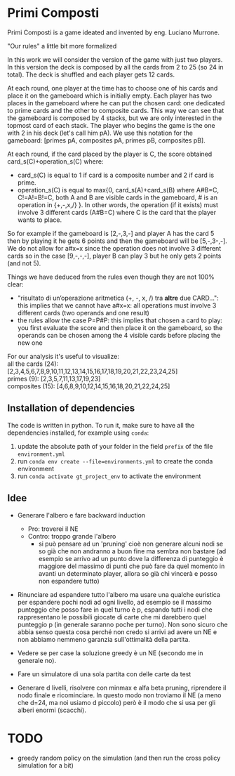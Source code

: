 # Primi Composti

Primi Composti is a game ideated and invented by eng. Luciano Murrone. 

"Our rules" a little bit more formalized

In this work we will consider the version of the game with just two players. In this version the deck is composed by all the cards from 2 to 25 (so 24 in total). The deck is shuffled and each player gets 12 cards.

At each round, one player at the time has to choose one of his cards and place it on the gameboard which is initially empty. Each player has two places in the gameboard where he can put the chosen card: one dedicated to prime cards and the other to composite cards. This way we can see that the gameboard is composed by 4 stacks, but we are only interested in the topmost card of each stack. The player who begins the game is the one with 2 in his deck (let's call him pA). We use this notation for the gameboard: [primes pA, composites pA, primes pB, composites pB].

At each round, if the card placed by the player is C, the score obtained card_s(C)+operation_s(C) where: 
* card_s(C) is equal to 1 if card is a composite number and 2 if card is prime. 
* operation_s(C) is equal to max{0, card_s(A)+card_s(B) where A#B=C, C!=A!=B!=C,  both A and B are visible cards in the gameboard, # is an operation in {+,-,x,/} }. 
In other words, the operation (if it exists) must involve 3 different cards (A#B=C) where C is the card that the player wants to place.

So for example if the gameboard is [2,-,3,-] and player A has the card 5 then by playing it he gets 6 points and then the gameboard will be [5,-,3-,-]. We do not allow for a#x=x since the operation does not involve 3 different cards so in the case [9,-,-,-], player B can play 3 but he only gets 2 points (and not 5).

Things we have deduced from the rules even though they are not 100% clear:
* "risultato di un’operazione aritmetica (+, -, x, /) tra __altre__ due CARD...": this implies that we cannot have a#x=x: all operations must involve 3 different cards (two operands and one result)
* the rules allow the case P=P#P: this implies that chosen a card to play: you first evaluate the score and then place it on the gameboard, so the operands can be chosen among the 4 visible cards before placing the new one

For our analysis it's useful to visualize: \
all the cards (24): [2,3,4,5,6,7,8,9,10,11,12,13,14,15,16,17,18,19,20,21,22,23,24,25]\
primes (9):         [2,3,5,7,11,13,17,19,23]\
composites (15):    [4,6,8,9,10,12,14,15,16,18,20,21,22,24,25]


## Installation of dependencies
The code is written in python. To run it, make sure to have all the dependencies installed, for example using ```conda```:
1. update the absolute path of your folder in the field  ```prefix``` of the file ```environment.yml```
2. run ```conda env create --file=environments.yml``` to create the conda environment
3. run ```conda activate gt_project_env``` to activate the environment



## Idee

* Generare l'albero e fare backward induction
    * Pro: troverei il NE
    * Contro: troppo grande l'albero
        * si può pensare ad un 'pruning' cioè non generare alcuni nodi se so già che non andranno a buon fine ma sembra non bastare (ad esempio se arrivo ad un punto dove la differenza di punteggio è maggiore del massimo di punti che può fare da quel momento in avanti un determinato player, allora so già chi vincerà e posso non espandere tutto)

* Rinunciare ad espandere tutto l'albero ma usare una qualche euristica per espandere pochi nodi ad ogni livello, ad esempio se il massimo punteggio che posso fare in quel turno è p, espando tutti i nodi che rappresentano le possibili giocate di carte che mi darebbero quel punteggio p (in generale saranno poche per turno). Non sono sicuro che abbia senso questa cosa perché non credo si arrivi ad avere un NE e non abbiamo nemmeno garanzia sull'ottimalità della partita. 

* Vedere se per case la soluzione greedy è un NE (secondo me in generale no).

* Fare un simulatore di una sola partita con delle carte da test

* Generare d livelli, risolvere con minmax e alfa beta pruning, riprendere il nodo finale e ricominciare. In questo modo non troviamo il NE (a meno che d=24, ma noi usiamo d piccolo) però è il modo che si usa per gli alberi enormi (scacchi).

# TODO

* greedy random policy on the simulation (and then run the cross policy simulation for a bit)

